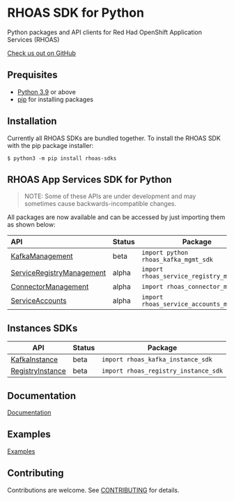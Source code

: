 # RHOAS SDK for Python

Python packages and API clients for Red Had OpenShift Application Services (RHOAS) 

[Check us out on GitHub](https://github.com/redhat-developer/app-services-sdk-core/app-services-sdk-python)

## Prequisites

- [Python 3.9](https://docs.python.org/3/) or above
- [pip](https://pypi.org/project/pip/) for installing packages

## Installation

Currently all RHOAS SDKs are bundled together. To install the RHOAS SDK with the pip package installer:

```shell
$ python3 -m pip install rhoas-sdks
```

## RHOAS App Services SDK for Python

> NOTE: Some of these APIs are under development and may sometimes cause backwards-incompatible changes.

All packages are now available and can be accessed by just importing them as shown below:


| API                       | Status | Package                                                                                                                                                         |
| :------------------------ | ------ | --------------------------------------------------------------------------------------------------------------------------------------------------------------- |
| [KafkaManagement](sdks/kafka_mgmt_sdk/README.md)           | beta   | `import python rhoas_kafka_mgmt_sdk`          |
| [ServiceRegistryManagement](sdks/registry_mgmt_sdk/README.md)  | alpha   | `import rhoas_service_registry_mgmt_sdk`         |
| [ConnectorManagement](sdks/connector_mgmt_sdk/README.md)       | alpha  | `import rhoas_connector_mgmt_sdk`  |
| [ServiceAccounts](sdks/service_accounts_mgmt_sdk/README.md) | alpha | `import rhoas_service_accounts_mgmt_sdk` |

 
 ## Instances SDKs

| API              | Status | Package                                                                                                                                                                               |
| ---------------- | ------ | ------------------------------------------------------------------------------------------------------------------------------------------------------------------------------------- |
| [KafkaInstance](sdks/kafka_instance_sdk/README.md)    | beta   | `import rhoas_kafka_instance_sdk`|
| [RegistryInstance](sdks/registry_instance_sdk/README.md) | beta   | `import rhoas_registry_instance_sdk` |


## Documentation

[Documentation](./docs)

## Examples

[Examples](./examples)

## Contributing

Contributions are welcome. See [CONTRIBUTING](CONTRIBUTING.md) for details.
